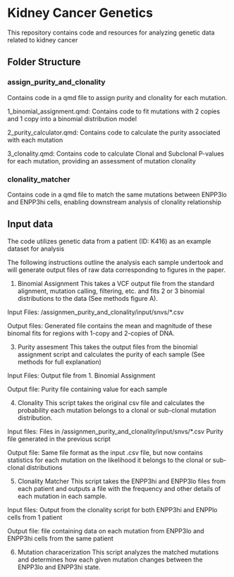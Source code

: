 # Kidney Cancer Genetics

This repository contains code and resources for analyzing genetic data related to kidney cancer

## Folder Structure
### assign_purity_and_clonality
Contains code in a qmd file to assign purity and clonality for each mutation. 

1_binomial_assignment.qmd: Contains code to fit mutations with 2 copies and 1 copy into a binomial distribution model

2_purity_calculator.qmd: Contains code to calculate the purity associated with each mutation

3_clonality.qmd: Contains code to calculate Clonal and Subclonal P-values for each mutation, providing an assessment of mutation clonality

### clonality_matcher
Contains code in a qmd file to match the same mutations between ENPP3lo and ENPP3hi cells, enabling downstream analysis of clonality relationship


## Input data
The code utilizes genetic data from a patient (ID: K416) as an example dataset for analysis

The following instructions outline the analysis each sample undertook and will generate output files of raw data corresponding to figures in the paper.

1.	Binomial Assignment
   This takes a VCF output file from the standard alignment, mutation calling, filtering, etc. and fits 2 or 3 binomial distributions to the data (See methods figure A).

Input Files:
/assignmen_purity_and_clonality/input/snvs/*.csv

Output files: 
Generated file contains the mean and magnitude of these binomal fits for regions with 1-copy and 2-copies of DNA.

3.	Purity assesment
   This takes the output files from the binomial assignment script and calculates the purity of each sample (See methods for full explanation)

Input Files:
Output file from 1. Binomial Assignment

Output file:
Purity file containing value for each sample

4.	Clonality
   This script takes the original csv file and calculates the probability each mutation belongs to a clonal or sub-clonal mutation distribution.

Input files:
Files in /assignmen_purity_and_clonality/input/snvs/*.csv
Purity file generated in the previous script

Output file:
Same file format as the input .csv file, but now contains statistics for each mutation on the likelihood it belongs to the clonal or sub-clonal distributions

5.	Clonality Matcher
	This script takes the ENPP3hi and ENPP3lo files from each patient and outputs a file with the frequency and other details of each mutation in each sample.

Input files:
Output from the clonality script for both ENPP3hi and ENPPlo cells from 1 patient

Output file:
file containing data on each mutation from ENPP3lo and ENPP3hi cells from the same patient

6. Mutation characerization
   This script analyzes the matched mutations and determines how each given mutation changes between the ENPP3lo and ENPP3hi state.

